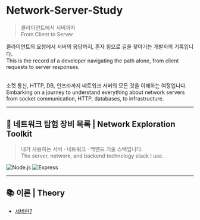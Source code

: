 # Network-Server-Study
> 클라이언트에서 서버까지  
> From Client to Server

<p>클라이언트의 요청에서 서버의 응답까지, 혼자 힘으로 길을 찾아가는 개발자의 기록입니다.<br>
This is the record of a developer navigating the path alone, from client requests to server responses.<br><br>

소켓 통신, HTTP, DB, 인프라까지 네트워크 서버의 모든 것을 이해하는 여정입니다.<br>
Embarking on a journey to understand everything about network servers from socket communication, HTTP, databases, to infrastructure.</p>

---

## 🧭 네트워크 탐험 장비 목록 | Network Exploration Toolkit

> 내가 사용하는 서버 · 네트워크 · 백엔드 기술 스택입니다.<br>
> The server, network, and backend technology stack I use.

![Node.js](https://img.shields.io/badge/Node.js-339933?style=for-the-badge&logo=nodedotjs&logoColor=white)
![Express](https://img.shields.io/badge/Express.js-000000?style=for-the-badge&logo=express&logoColor=white)

---
## 📚 이론 | Theory
- [서버란?](https://github.com/edaild/Network-Server-Study/wiki/%EC%84%9C%EB%B2%84%EB%9E%80%3F)
